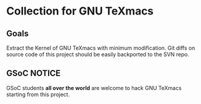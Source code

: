 # Collection for GNU TeXmacs
## Goals
Extract the Kernel of GNU TeXmacs with minimum modification.
Git diffs on source code of this project should be easily backported to the SVN repo.

## GSoC NOTICE
GSoC students **all over the world** are welcome to hack GNU TeXmacs starting from this project.
